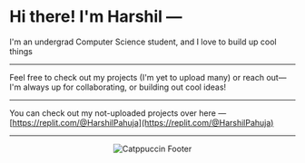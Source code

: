 # Hi there! I'm Harshil —



 I'm an undergrad Computer Science student, and I love to build up cool things

---

Feel free to check out my projects (I'm yet to upload many) or reach out—I'm always up for collaborating, or building out cool ideas!

---



You can check out my not-uploaded projects over here — [https://replit.com/@HarshilPahuja](https://replit.com/@HarshilPahuja)



<hr/>




<p align="center">
  <img src="https://raw.githubusercontent.com/catppuccin/catppuccin/main/assets/footers/gray0_ctp_on_line.svg?sanitize=true" alt="Catppuccin Footer">
</p>

